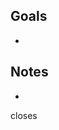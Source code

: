 <!--- NOTE: If you want to improve this template, please file a PR here: https://github.com/Lean-Coders/.github -->
## Goals

-

## Notes

-

<!---

Attach screenshots or other visual representations of your changes here if
they make it easier to understand the changes.

## Screenshots

-->

<!--- Add the Issue being closed by this PR here -->

closes 